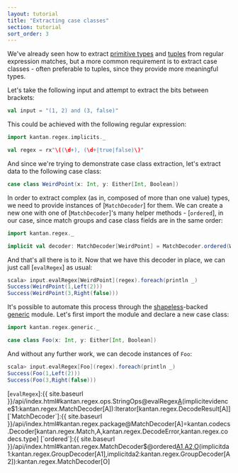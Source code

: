 ```yaml
---
layout: tutorial
title: "Extracting case classes"
section: tutorial
sort_order: 3
---
```

We've already seen how to extract [primitive types](primitive_types.html) and [tuples](tuples.html) from regular
expression matches, but a more common requirement is to extract case classes - often preferable to tuples, since they
provide more meaningful types.

Let's take the following input and attempt to extract the bits between brackets: 

```scala
val input = "(1, 2) and (3, false)"
```

This could be achieved with the following regular expression:

```scala
import kantan.regex.implicits._

val regex = rx"\((\d+), (\d+|true|false)\)"
```

And since we're trying to demonstrate case class extraction, let's extract data to the following case class:

```scala
case class WeirdPoint(x: Int, y: Either[Int, Boolean])
```

In order to extract complex (as in, composed of more than one value) types, we need to provide instances of
[`MatchDecoder`] for them. We can create a new one with one of [`MatchDecoder`]'s many helper methods - [`ordered`], 
in our case, since match groups and case class fields are in the same order:

```scala
import kantan.regex._

implicit val decoder: MatchDecoder[WeirdPoint] = MatchDecoder.ordered(WeirdPoint.apply _)
```

And that's all there is to it. Now that we have this decoder in place, we can just call [`evalRegex`] as usual:

```scala
scala> input.evalRegex[WeirdPoint](regex).foreach(println _)
Success(WeirdPoint(1,Left(2)))
Success(WeirdPoint(3,Right(false)))
```

It's possible to automate this process through the [shapeless](http://shapeless.io)-backed [generic](generic.html)
module. Let's first import the module and declare a new case class:

```scala
import kantan.regex.generic._

case class Foo(x: Int, y: Either[Int, Boolean])
```

And without any further work, we can decode instances of `Foo`:

```scala
scala> input.evalRegex[Foo](regex).foreach(println _)
Success(Foo(1,Left(2)))
Success(Foo(3,Right(false)))
```


[`evalRegex`]:{{ site.baseurl }}/api/index.html#kantan.regex.ops.StringOps@evalRegex[A](p:kantan.regex.Pattern)(implicitevidence$1:kantan.regex.MatchDecoder[A]):Iterator[kantan.regex.DecodeResult[A]]
[`MatchDecoder`]:{{ site.baseurl }}/api/index.html#kantan.regex.package@MatchDecoder[A]=kantan.codecs.Decoder[kantan.regex.Match,A,kantan.regex.DecodeError,kantan.regex.codecs.type]
[`ordered`]:{{ site.baseurl }}/api/index.html#kantan.regex.MatchDecoder$@ordered[A1,A2,O](f:(A1,A2)=>O)(implicitda1:kantan.regex.GroupDecoder[A1],implicitda2:kantan.regex.GroupDecoder[A2]):kantan.regex.MatchDecoder[O]
